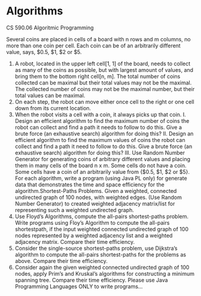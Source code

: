 # Algorithms
CS 590.06 Algoritmic Programming

Several coins are placed in cells of a board with n rows and m columns, no more
than one coin per cell. Each coin can be of an arbitrarily different value, says, $0.5,
$1, $2 or $5.
1. A robot, located in the upper left cell[1, 1] of the board, needs to collect as
many of the coins as possible, but with largest amount of values, and bring
them to the bottom right cell[n, m]. The total number of coins collected can
be maximal but their total values may not be the maximal. The collected
number of coins may not be the maximal number, but their total values can
be maximal.
2. On each step, the robot can move either once cell to the right or one cell
down from its current location.
3. When the robot visits a cell with a coin, it always picks up that coin.
I. Design an efficient algorithm to find the maximum number of coins the
robot can collect and find a path it needs to follow to do this.
Give a brute force (an exhaustive search) algorithm for doing this?
II. Design an efficient algorithm to find the maximum values of coins the
robot can collect and find a path it need to follow to do this.
Give a brute force (an exhaustive search) algorithm for doing this?
III. Use Random Number Generator for generating coins of arbitrary
different values and placing them in many cells of the board n x m. Some
cells do not have a coin. Some cells have a coin of an arbitrarily value
from {$0.5, $1, $2 or $5}.
For each algorithm, write a program (using Java PL only) for generate
data that demonstrates the time and space efficiency for the algorithm.Shortest-Paths Problems.
Given a weighted, connected undirected graph of 100 nodes, with weighted edges.
(Use Random Number Generator) to created weighted adjacency matrix/list for
representing such a weighted undirected graph.
1. Use Floyd’s Algorithms, compute the all-pairs shortest-paths problem.
Write programs using Floy’s Algorithm to compute the all-pairs shortestpath, if the input weighted connected undirected graph of 100 nodes
represented by a weighted adjacency list and a weighted adjacency matrix.
Compare their time efficiency.
2. Consider the single-source shortest-paths problem, use Dijkstra’s algorithm
to compute the all-pairs shortest-paths for the problems as above. Compare
their time efficiency.
3. Consider again the given weighted connected undirected graph of 100 nodes,
apply Prim’s and Kruskal’s algorithms for constructing a minimum spanning
tree. Compare their time efficiency.
Please use Java Programming Languages ONLY to write programs…
